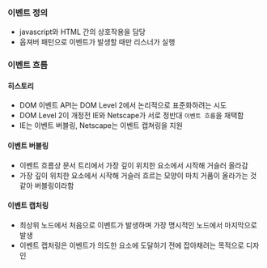 ### 이벤트 정의
- javascript와 HTML 간의 상호작용을 담당
- 옵져버 패턴으로 이벤트가 발생할 때만 리스너가 실행

### 이벤트 흐름

#### 히스토리
- DOM 이벤트 API는 DOM Level 2에서 논리적으로 표준화하려는 시도
- DOM Level 2이 개정전 IE와 Netscape가 서로 정반대 `이벤트 흐름`을 채택함
- IE는 이벤트 버블링, Netscape는 이벤트 캡쳐링을 지원

#### 이벤트 버블링
- 이벤트 흐름상 문서 트리에서 가장 깊이 위치한 요소에서 시작해 거슬러 올라감
- 가장 깊이 위치한 요소에서 시작해 거슬러 흐르는 모양이 마치 거품이 올라가는 것 같아 버블링이라함

#### 이벤트 캡처링
- 최상위 노드에서 처음으로 이벤트가 발생하며 가장 명시적인 노드에서 마지막으로 발생
- 이벤트 캡처링은 이벤트가 의도한 요소에 도달하기 전에 잡아채려는 목적으로 디자인
